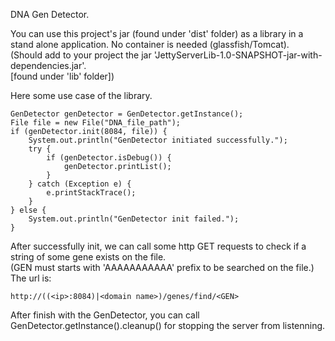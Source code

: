 
DNA Gen Detector.

You can use this project's jar (found under 'dist' folder) as a library in a stand alone application. No container is needed (glassfish/Tomcat).<br>
(Should add to your project the jar 'JettyServerLib-1.0-SNAPSHOT-jar-with-dependencies.jar'. <br>[found under 'lib' folder])

Here some use case of the library.

    GenDetector genDetector = GenDetector.getInstance();
    File file = new File("DNA_file_path");
    if (genDetector.init(8084, file)) {
        System.out.println("GenDetector initiated successfully.");
        try {
            if (genDetector.isDebug()) {
                genDetector.printList();
            }
        } catch (Exception e) {
            e.printStackTrace();
        }
    } else {
        System.out.println("GenDetector init failed.");
    }

After successfully init, we can call some http GET requests to check if a string of some gene exists on the file.<br>
(GEN must starts with 'AAAAAAAAAAA' prefix to be searched on the file.)<br>
The url is:<br>

    http://((<ip>:8084)|<domain name>)/genes/find/<GEN>
    
After finish with the GenDetector, you can call GenDetector.getInstance().cleanup() for stopping the server from listenning.
    

 
 

